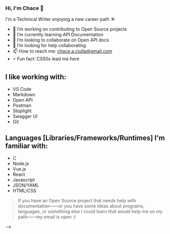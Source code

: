 ### Hi, I'm Chace 👋

I'm a Technical Writer enjoying a new career path ☀️

- 🔭 I’m working on contributing to Open Source projects
- 🌱 I’m currently learning API Documentation
- 👯 I’m looking to collaborate on Open API docs
- 🤔 I’m looking for help collaborating
- 📫 How to reach me: chace.a.ciulla@gmail.com
- ⚡ Fun fact: CS50x lead me here

## I like working with: 
- VS Code
- Markdown
- Open API
- Postman
- Stoplight
- Swagger UI
- Git

## Languages [Libraries/Frameworks/Runtimes] I'm familiar with:
- C
- Node.js
- Vue.js
- React
- Javascript
- JSON/YAML
- HTML/CSS

> If you have an Open Source project that needs help with documentation——or you have some ideas about programs, languages, or something else I could learn that would help me on my path——my email is open :)

-->

